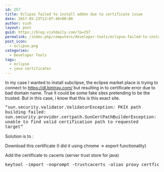```yaml
---
id: 257
title: Eclipse failed to install addon due to certificate issue
date: 2017-05-23T13:07:40+00:00
author: vish
layout: post
guid: https://blog.vishdaily.com/?p=257
permalink: /index.php/computers/developer-tools/eclipse-failed-to-install-addon-due-to-certificate-issue/
post_icon:
  - eclipse.png
categories:
  - Developer Tools
tags:
  - eclipse
  - java certificates
---
```

In my case I wanted to install subclipse, the eclipse market place is trying to connect to <https://dl.bintray.com/> but resulting in to certificate error due to bad domain name. True it could be some fake sites pretending to be the trusted. But in this case, i know that this is this exact site.

<span style="font-family: 'courier new', courier, monospace;">&#8220;sun.security.validator.ValidatorException: PKIX path building failed: sun.security.provider.certpath.SunCertPathBuilderException: unable to find valid certification path to requested target&#8221;</span>

Solution is to :

Download this certificate (I did it using chrome -> export functionality)

Add the certificate to cacerts (server trust store for java)

<pre class="">keytool -import -noprompt -trustcacerts -alias proxy_certficate -file /tmp/CertificateToBeTrusted  -keystore /etc/pki/ca-trust/extracted/java/cacerts -storepass changeit</pre>